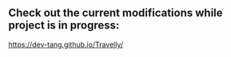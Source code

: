 ## Check out the current modifications while project is in progress:

https://dev-tang.github.io/Travelly/
